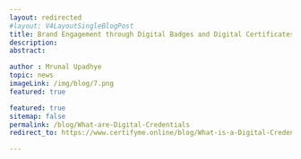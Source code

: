 ```yaml
---
layout: redirected
#layout: V4LayoutSingleBlogPost
title: Brand Engagement through Digital Badges and Digital Certificates
description:
abstract:

author : Mrunal Upadhye
topic: news
imageLink: /img/blog/7.png
featured: true

featured: true
sitemap: false
permalink: /blog/What-are-Digital-Credentials
redirect_to: https://www.certifyme.online/blog/What-is-a-Digital-Credential

---
```

<!-- One of the most crucial concerns organizations tend to have is to achieve attention and engagement from the learners and potential members. An individual who loses his engagement with the brands’ program may lack focus, causing him to feel unsatisfied with the program and may eventually withdraw. This may cause the organization, loss of members and may disturb the progress and brand value. 

Organizations can get their learners and members by issuing digital badges.

## Digital Badges and Digital Certificate:

Digital badges are low-stake credentials issued to an individual as a recognition of the competency of skills and abilities one pursues. Digital Badges anatomy includes the issuer name, the recipient name, digital signature, issuing date, and expiry date, and the skill name the badge was issued for.

Digital Badges come under a standard set of rules of Open Badges which was founded by Mozilla in 2011. OpenBadges being meta-data-driven helps verify and validate the credentials.

Digital badges could be issued for achieving a skill, accomplishing a target, making a progress, leveling up, or for engagement and loyalty towards the program.

## Brand Engagement through Digital Badges and Digital Certificates:

Digital badges pose as digital proof for the candidates’ achievement, providing recognition for the skills through verification. Digital badges can be easily shared across all digital platforms like social media, websites, social networking sites to display the achievement.

Learners or members of the organization need recognition for their efforts. Identifying and rewarding their achievements by issuing digital badges will increase their curiosity and engagement. A learner who is recognized and rewarded for the skills and achievements will influence others to join in creating healthy competitiveness and engagement. This may also encourage the inactive learners to participate.

Digital badges can be also be displayed to attract learners and increase engagement. For example, A learner earned a digital badge for participation, he then proceeded to display the badge by sharing it across all digital platforms. This created interactions and curiosity among others and a willingness to achieve the same.

## In Conclusion:

Issuing digital badges is the most effective way to help increase brand engagement. Digital badges display the learners’ competency in the skills achieved which further helps create value for both the brand and the learner. -->
